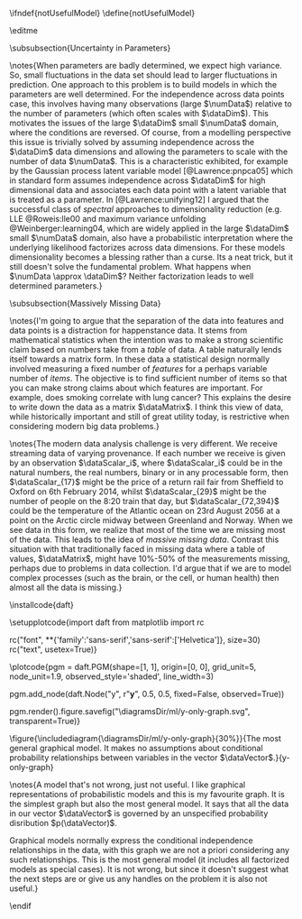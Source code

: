 \ifndef{notUsefulModel}
\define{notUsefulModel}

\editme

\subsubsection{Uncertainty in Parameters}

\notes{When parameters are badly determined, we expect high variance. So, small fluctuations in the
data set should lead to larger fluctuations in prediction. One approach to this
problem is to build models in which the parameters are well determined.
For the independence across data points case, this involves having many
observations (large $\numData$) relative to the number of parameters
(which often scales with $\dataDim$). This motivates the issues of the
large $\dataDim$ small $\numData$ domain, where the conditions are
reversed. Of course, from a modelling perspective this issue is
trivially solved by assuming independence across the $\dataDim$ data
dimensions and allowing the parameters to scale with the number of data
$\numData$. This is a characteristic exhibited, for example by the
Gaussian process latent variable model [@Lawrence:pnpca05] which in standard form assumes independence
across $\dataDim$ for high dimensional data and associates each data
point with a latent variable that is treated as a parameter. In
[@Lawrence:unifying12] I argued that the successful class of *spectral*
approaches to dimensionality reduction (e.g.
 LLE @Roweis:lle00 and maximum variance unfolding @Weinberger:learning04, which are widely
applied in the large $\dataDim$ small $\numData$ domain, also have a
probabilistic interpretation where the underlying likelihood factorizes
across data dimensions. For these models dimensionality becomes a blessing rather than a curse. Its a neat trick, but it still doesn't solve the fundamental problem. What happens when $\numData \approx \dataDim$? Neither factorization leads to well determined parameters.}


\subsubsection{Massively Missing Data}

\notes{I'm going to argue that the separation of the data into
features and data points is a distraction for happenstance data. It
stems from mathematical statistics when the intention was to make a
strong scientific claim based on numbers take from a *table* of
data. A table naturally lends itself towards a matrix form. In these
data a statistical design normally involved measuring a fixed number
of *features* for a perhaps variable number of *items*. The objective
is to find sufficient number of items so that you can make strong
claims about which features are important. For example, does smoking
correlate with lung cancer? This explains the desire to write down the
data as a matrix $\dataMatrix$. I think this view of data, while
historically important and still of great utility today, is
restrictive when considering modern big data problems.}

\notes{The modern data analysis challenge is very different. We receive
streaming data of varying provenance. If each number we receive is given
by an observation $\dataScalar_i$, where $\dataScalar_i$ could be in the
natural numbers, the real numbers, binary or in any processable form,
then $\dataScalar_{17}$ might be the price of a return rail fair from
Sheffield to Oxford on 6th February 2014, whilst $\dataScalar_{29}$
might be the number of people on the 8:20 train that day, but
$\dataScalar_{72,394}$ could be the temperature of the Atlantic ocean on
23rd August 2056 at a point on the Arctic circle midway between Greenland
and Norway. When we see data in this form, we realize that most of the
time we are missing most of the data. This leads to the idea of *massive
missing data*. Contrast this situation with that traditionally faced in
missing data where a table of values, $\dataMatrix$, might have 10%-50%
of the measurements missing, perhaps due to problems in data collection.
I'd argue that if we are to model complex processes (such as the brain,
or the cell, or human health) then almost all the data is missing.}

\installcode{daft}

\setupplotcode{import daft
from matplotlib import rc

rc("font", **{'family':'sans-serif','sans-serif':['Helvetica']}, size=30)
rc("text", usetex=True)}

\plotcode{pgm = daft.PGM(shape=[1, 1],
               origin=[0, 0], 
               grid_unit=5, 
               node_unit=1.9, 
               observed_style='shaded',
              line_width=3)

pgm.add_node(daft.Node("y", r"$\mathbf{y}$", 0.5, 0.5, fixed=False, observed=True))

pgm.render().figure.savefig("\diagramsDir/ml/y-only-graph.svg", transparent=True)}


\figure{\includediagram{\diagramsDir/ml/y-only-graph}{30%}}{The most general graphical model. It makes no assumptions about conditional probability relationships between variables in the vector $\dataVector$.}{y-only-graph}

\notes{A model that's not wrong, just not useful. I like graphical
representations of probabilistic models and this is my favourite graph.
It is the simplest graph but also the most general model. It says that all the
data in our vector $\dataVector$ is governed by an unspecified
probability disribution $p(\dataVector)$. 

Graphical models normally
express the conditional independence relationships in the data, with
this graph we are not a priori considering any such relationships. This
is the most general model (it includes all factorized models as special
cases). It is not wrong, but since it doesn't suggest what the next
steps are or give us any handles on the problem it is also not useful.}

\endif
